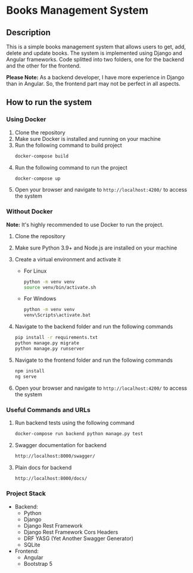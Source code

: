 # Books Management System

## Description

This is a simple books management system that allows users to get, add, delete and update books. The system is
implemented
using Django and Angular frameworks. Code splitted into two folders, one for the backend and the other for the frontend.

__Please Note:__ As a backend developer, I have more experience in Django than in Angular. So, the frontend part may not
be perfect in all aspects.

## How to run the system

### Using Docker

1. Clone the repository
2. Make sure Docker is installed and running on your machine
3. Run the following command to build project
    ```bash
    docker-compose build
    ```
4. Run the following command to run the project
    ```bash
    docker-compose up
    ```
5. Open your browser and navigate to `http://localhost:4200/` to access the system

### Without Docker

__Note:__ It's highly recommended to use Docker to run the project.

1. Clone the repository
2. Make sure Python 3.9+ and Node.js are installed on your machine
3. Create a virtual environment and activate it

    - For Linux
        ```bash
        python -m venv venv
        source venv/bin/activate.sh
        ```
    - For Windows
        ```bash
        python -m venv venv
        venv\Scripts\activate.bat
        ```

4. Navigate to the backend folder and run the following commands
    ```bash
    pip install -r requirements.txt
    python manage.py migrate
    python manage.py runserver
    ```
5. Navigate to the frontend folder and run the following commands
    ```bash
    npm install
    ng serve
    ```
6. Open your browser and navigate to `http://localhost:4200/` to access the system

### Useful Commands and URLs

1. Run backend tests using the following command
    ```bash
    docker-compose run backend python manage.py test
    ```

2. Swagger documentation for backend
    ```bash
    http://localhost:8000/swagger/
    ```
3. Plain docs for backend
    ```bash
    http://localhost:8000/docs/
    ```

### Project Stack

- Backend:
    - Python
    - Django
    - Django Rest Framework
    - Django Rest Framework Cors Headers
    - DRF YASG (Yet Another Swagger Generator)
    - SQLite
- Frontend:
    - Angular
    - Bootstrap 5